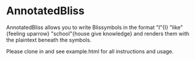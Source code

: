 AnnotatedBliss
==============

AnnotatedBliss allows you to write Blissymbols in the format "I"{I} "like"{feeling uparrow} "school"{house give knowledge} and renders them with the plaintext beneath the symbols.

Please clone in and see example.html for all instructions and usage.

